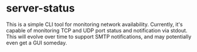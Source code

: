 # server-status
This is a simple CLI tool for monitoring network availability. Currently, it's capable of monitoring TCP and UDP port status and notification via stdout. This will evolve over time to support SMTP notifications, and may potentially even get a GUI someday.
